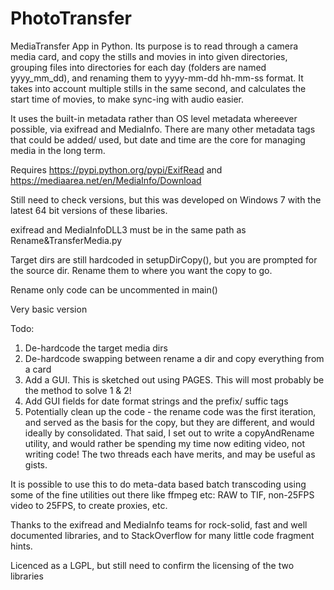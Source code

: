# PhotoTransfer
MediaTransfer App in Python.
Its purpose is to read through a camera media card, and copy the stills and movies in into  given directories, grouping files into directories for each day (folders are named yyyy_mm_dd), and renaming them to yyyy-mm-dd hh-mm-ss format. It takes into account multiple stills in the same second, and calculates the start time of movies, to make sync-ing with audio easier. 

It uses the built-in metadata rather than OS level metadata whereever possible, via exifread and MediaInfo.
There are many other metadata tags that could be added/ used, but date and time are the core for managing media in the long term.

Requires 
  https://pypi.python.org/pypi/ExifRead 
and 
  https://mediaarea.net/en/MediaInfo/Download
  
Still need to check versions, but this was developed on Windows 7 with the latest 64 bit versions of these libaries.

exifread and MediaInfoDLL3 must be in the same path as Rename&TransferMedia.py

Target dirs are still hardcoded in setupDirCopy(), but you are prompted for the source dir. Rename them to where you want the copy to go.

Rename only code can be uncommented in main()

Very basic version

Todo:
1. De-hardcode the target media dirs
2. De-hardcode swapping between rename a dir and copy everything from a card
3. Add a GUI. This is sketched out using PAGES. This will most probably be the method to solve 1 & 2!
4. Add GUI fields for date format strings and the prefix/ suffic tags
5. Potentially clean up the code - the rename code was the first iteration, and served as the basis for the copy, but they are different, and would ideally by consolidated. That said, I set out to write a copyAndRename utility, and would rather be spending my time now editing video, not writing code! The two threads each have merits, and may be useful as gists.

It is possible to use this to do meta-data based batch transcoding using some of the fine utilities out there like ffmpeg etc: RAW to TIF, non-25FPS video to 25FPS, to create proxies, etc. 

Thanks to the exifread and MediaInfo teams for rock-solid, fast and well documented libraries, and to StackOverflow for many little code fragment hints.

Licenced as a LGPL, but still need to confirm the licensing of the two libraries

